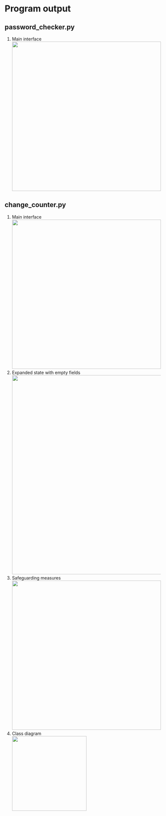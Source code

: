 # Program output

## password_checker.py

1.  Main interface<br><img src="https://github.com/hendraanggrian/IIT-ITM513/raw/assets/assignments/hw12/screenshot1.png" width="480">

<div style="page-break-after: always;"></div>

## change_counter.py

1.  Main interface<br><img src="https://github.com/hendraanggrian/IIT-ITM513/raw/assets/assignments/hw12/screenshot2_1.png" width="480">
1.  Expanded state with empty fields<br><img src="https://github.com/hendraanggrian/IIT-ITM513/raw/assets/assignments/hw12/screenshot2_2.png" width="640">
1.  Safeguarding measures<br><img src="https://github.com/hendraanggrian/IIT-ITM513/raw/assets/assignments/hw12/screenshot2_3.png" width="480">
1.  Class diagram<br><img src="https://github.com/hendraanggrian/IIT-ITM513/raw/assets/assignments/hw12/diagram1.svg" width="240">
